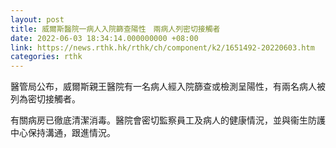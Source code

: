 ```yaml
---
layout: post
title: 威爾斯醫院一病人入院篩查陽性　兩病人列密切接觸者
date: 2022-06-03 18:34:14.000000000 +08:00
link: https://news.rthk.hk/rthk/ch/component/k2/1651492-20220603.htm
categories: rthk
---
```


醫管局公布，威爾斯親王醫院有一名病人經入院篩查或檢測呈陽性，有兩名病人被列為密切接觸者。

有關病房已徹底清潔消毒。醫院會密切監察員工及病人的健康情況，並與衞生防護中心保持溝通，跟進情況。
